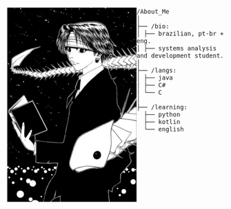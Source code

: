 <p dir="auto">
<a target="_blank" rel="noopener noreferrer" href="https://github.com/GabDomi/GabDomi/blob/main/download.jpg"><img src="https://github.com/GabDomi/GabDomi/blob/main/download.jpg" width="300" align="left" style="max-width: 100%;"></a>
</p> 
<p dir="auto">
    <samp>
        /About_Me <br>
            │<br>
            ├── /bio:<br>
            │   ├── brazilian, pt-br + eng.<br>
            │   ├── systems analysis and development student.<br>
            │<br>
            ├── /langs:<br>
            │   ├── java<br>
            │   ├── C#<br>
            │   └── C<br>
            │<br>
            ├── /learning:<br>
            &nbsp;&nbsp;├── python<br>
            &nbsp;&nbsp;├── kotlin<br>
            &nbsp;&nbsp;└── english<br>
    </samp>
</p>
